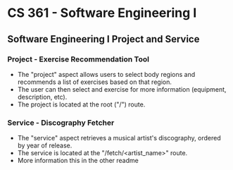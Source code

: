# CS 361 - Software Engineering I
## Software Engineering I Project and Service

### Project - Exercise Recommendation Tool
- The "project" aspect allows users to select body regions and recommends a list of exercises based on that region.
- The user can then select and exercise for more information (equipment, description, etc).
- The project is located at the root ("/") route.


### Service - Discography Fetcher
- The "service" aspect retrieves a musical artist's discography, ordered by year of release.
- The service is located at the "/fetch/<artist_name>" route.
- More information this in the other readme
